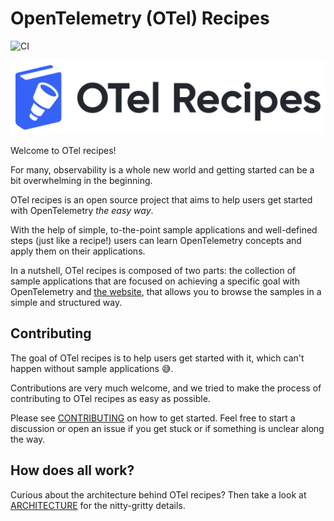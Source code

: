 # OpenTelemetry (OTel) Recipes

![CI](https://github.com/joaopgrassi/otel-recipes/actions/workflows/recipe-samples-tests.yml/badge.svg?branch=main)

[![OTel recipes Logo](./brand/logotype/recipes-horizontal-blue.png)](https://otel.recipes)

Welcome to OTel recipes!

For many, observability is a whole new world and getting started can be a bit overwhelming in the beginning.

OTel recipes is an open source project that aims to help users get started with OpenTelemetry
*the easy way*.

With the help of simple, to-the-point sample applications and well-defined steps (just like a recipe!)
users can learn OpenTelemetry concepts and apply them on their applications.

In a nutshell, OTel recipes is composed of two parts: the collection of sample
applications that are focused on achieving a specific goal with OpenTelemetry and
[the website](https://otel.recipes), that allows you to browse the samples
in a simple and structured way.

## Contributing

The goal of OTel recipes is to help users get started with it, which can't
happen without sample applications 😅.

Contributions are very much welcome, and we tried to make the process of contributing
to OTel recipes as easy as possible.

Please see [CONTRIBUTING](./CONTRIBUTING.md) on how to get started. Feel free to start a discussion
or open an issue if you get stuck or if something is unclear along the way.

## How does all work?

Curious about the architecture behind OTel recipes? Then take a look at [ARCHITECTURE](./ARCHITECTURE.md) for the nitty-gritty details.

